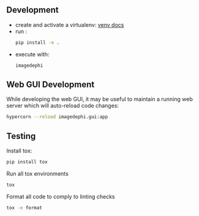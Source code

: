 ## Development
* create and activate a virtualenv: [venv docs](https://docs.python.org/3/library/venv.html)
* run :
    ```bash
    pip install -e .
    ```
* execute with:
    ```bash
    imagedephi
    ```

## Web GUI Development
While developing the web GUI, it may be useful to maintain a running web server
which will auto-reload code changes:
```bash
hypercorn --reload imagedephi.gui:app
```

## Testing
Install tox:
```bash
pip install tox
```
Run all tox environments
```bash
tox
```
Format all code to comply to linting checks
```bash
tox -e format
```
